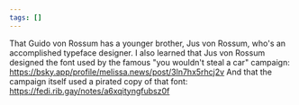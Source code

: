 ```yaml
---
tags: []
---
```

That Guido von Rossum has a younger brother, Jus von Rossum, who's an accomplished typeface designer.
I also learned that Jus von Rossum designed the font used by the famous "you wouldn't steal a car" campaign: https://bsky.app/profile/melissa.news/post/3ln7hx5rhcj2v
And that the campaign itself used a pirated copy of that font: https://fedi.rib.gay/notes/a6xqityngfubsz0f
